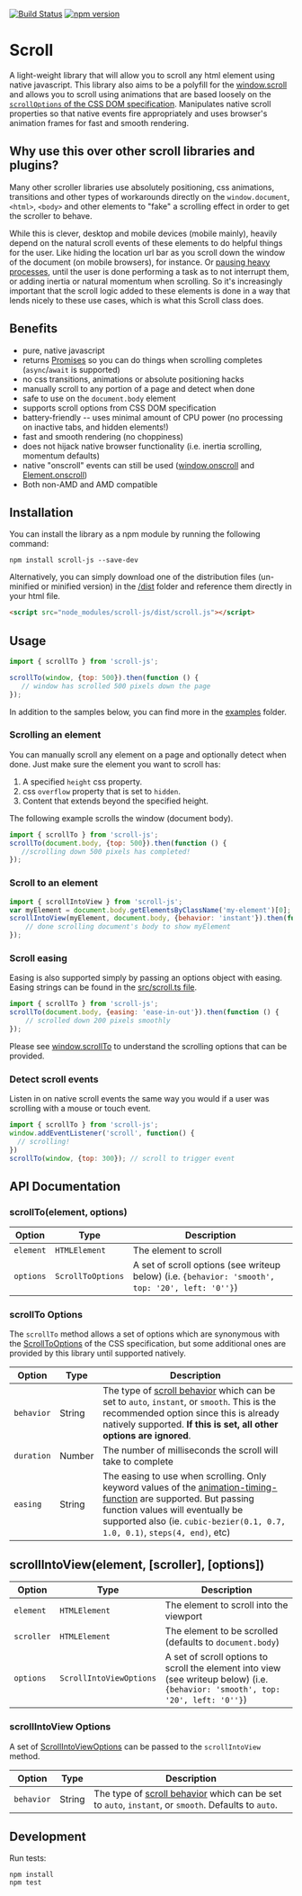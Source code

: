 [![Build Status](https://travis-ci.org/mkay581/scroll-js.svg?branch=master)](https://travis-ci.org/mkay581/scroll-js)
[![npm version](https://badge.fury.io/js/scroll-js.svg)](https://www.npmjs.com/package/scroll-js)

# Scroll

A light-weight library that will allow you to scroll any html element using native javascript. 
This library also aims to be a polyfill for the [window.scroll](https://developer.mozilla.org/en-US/docs/Web/API/Window/scroll) 
and allows you to scroll using animations that are based loosely on the
 [`scrollOptions` of the CSS DOM specification](https://drafts.csswg.org/cssom-view/#dictdef-scrolloptions). 
 Manipulates native scroll properties so that native events fire appropriately and uses browser's animation frames for 
 fast and smooth rendering.

## Why use this over other scroll libraries and plugins?

Many other scroller libraries use absolutely positioning, css animations, transitions and other types of workarounds directly on
the `window.document`, `<html>`, `<body>` and other elements to "fake" a scrolling effect in order to get the scroller to behave.

While this is clever, desktop and mobile devices (mobile mainly), heavily depend on the natural scroll events of these
elements to do helpful things for the user.
Like hiding the location url bar as you scroll down the window of the document (on mobile browsers), for instance. Or
[pausing heavy processes](http://developer.telerik.com/featured/scroll-event-change-ios-8-big-deal/), until
the user is done performing a task as to not interrupt them, or adding inertia or natural momentum when scrolling. So
it's increasingly important that the scroll logic added to these elements is done in a way that
lends nicely to these use cases, which is what this Scroll class does.

## Benefits

* pure, native javascript
* returns [Promises](https://www.ecma-international.org/ecma-262/6.0/#sec-promise-objects) so you can do things when scrolling completes (`async`/`await` is supported)
* no css transitions, animations or absolute positioning hacks
* manually scroll to any portion of a page and detect when done
* safe to use on the `document.body` element
* supports scroll options from CSS DOM specification
* battery-friendly -- uses minimal amount of CPU power (no processing on inactive tabs, and hidden elements!)
* fast and smooth rendering (no choppiness)
* does not hijack native browser functionality (i.e. inertia scrolling, momentum defaults)
* native "onscroll" events can still be used ([window.onscroll](https://developer.mozilla.org/en-US/docs/Web/API/window.onscroll) and
[Element.onscroll](https://developer.mozilla.org/en-US/docs/Web/API/GlobalEventHandlers.onscroll))
* Both non-AMD and AMD compatible


## Installation

You can install the library as a npm module by running the following command: 

```
npm install scroll-js --save-dev
```

Alternatively, you can simply download one of the distribution files (un-minified or minified version) in the [/dist](/dist) folder and reference them directly in your html file.

```html
<script src="node_modules/scroll-js/dist/scroll.js"></script>

```

## Usage

```js
import { scrollTo } from 'scroll-js';

scrollTo(window, {top: 500}).then(function () {
   // window has scrolled 500 pixels down the page
});
```

In addition to the samples below, you can find more in the [examples](/examples) folder.

### Scrolling an element

You can manually scroll any element on a page and optionally detect when done. Just make sure the element you want to scroll has:

1. A specified `height` css property.
1. css `overflow` property that is set to `hidden`.
1. Content that extends beyond the specified height.

The following example scrolls the window (document body).

```javascript
import { scrollTo } from 'scroll-js';
scrollTo(document.body, {top: 500}).then(function () {
   //scrolling down 500 pixels has completed!
});

```

### Scroll to an element

```javascript
import { scrollIntoView } from 'scroll-js';
var myElement = document.body.getElementsByClassName('my-element')[0];
scrollIntoView(myElement, document.body, {behavior: 'instant'}).then(function () {
    // done scrolling document's body to show myElement
});

```

### Scroll easing

Easing is also supported simply by passing an options object with easing. Easing strings can be found in the 
[src/scroll.ts file](/src/scroll.ts#L189-L201).

```javascript
import { scrollTo } from 'scroll-js';
scrollTo(document.body, {easing: 'ease-in-out'}).then(function () {
    // scrolled down 200 pixels smoothly
});

```

Please see [window.scrollTo](https://developer.mozilla.org/en-US/docs/Web/API/Window/scrollto) to understand the 
scrolling options that can be provided.

### Detect scroll events

Listen in on native scroll events the same way you would if a user was scrolling with a mouse or touch event.

```javascript
import { scrollTo } from 'scroll-js';
window.addEventListener('scroll', function() {
  // scrolling!
})
scrollTo(window, {top: 300}); // scroll to trigger event

```

## API Documentation

### scrollTo(element, options)

| Option | Type | Description |
|--------|--------|--------|
| `element`| `HTMLElement`| The element to scroll
| `options`| `ScrollToOptions`| A set of scroll options (see writeup below) (i.e. `{behavior: 'smooth', top: '20', left: '0''}`)

### scrollTo Options

The `scrollTo` method allows a set of options which are synonymous with the 
[ScrollToOptions](https://drafts.csswg.org/cssom-view/#dictdef-scrolltooptions) of the CSS specification, 
but some additional ones are provided by this library until supported natively.

| Option | Type | Description |
|--------|--------|--------|
| `behavior`| String| The type of [scroll behavior](https://drafts.csswg.org/cssom-view/#enumdef-scrollbehavior) which can be set to `auto`, `instant`, or `smooth`. This is the recommended option since this is already natively supported.  __If this is set, all other options are ignored__.
| `duration`| Number| The number of milliseconds the scroll will take to complete
| `easing`| String | The easing to use when scrolling. Only keyword values of the [animation-timing-function](https://drafts.csswg.org/css-animations/#animation-timing-function) are supported. But passing function values will eventually be supported also (ie. `cubic-bezier(0.1, 0.7, 1.0, 0.1)`, `steps(4, end)`, etc)

## scrollIntoView(element, [scroller], [options])

| Option | Type | Description |
|--------|--------|--------|
| `element`| `HTMLElement`| The element to scroll into the viewport
| `scroller`| `HTMLElement`| The element to be scrolled (defaults to `document.body`)
| `options`| `ScrollIntoViewOptions`| A set of scroll options to scroll the element into view (see writeup below) (i.e. `{behavior: 'smooth', top: '20', left: '0''}`)

### scrollIntoView Options

A set of [ScrollIntoViewOptions](https://drafts.csswg.org/cssom-view/#dictdef-scrollintoviewoptions) can be passed to the `scrollIntoView` method.

| Option | Type | Description |
|--------|--------|--------|
| `behavior`| String| The type of [scroll behavior](https://drafts.csswg.org/cssom-view/#enumdef-scrollbehavior) which can be set to `auto`, `instant`, or `smooth`. Defaults to `auto`.


## Development

Run tests:

```
npm install
npm test
```
